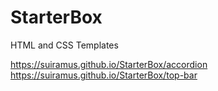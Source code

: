 # StarterBox
 HTML and CSS Templates
 
https://suiramus.github.io/StarterBox/accordion
https://suiramus.github.io/StarterBox/top-bar
 
